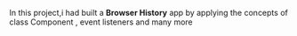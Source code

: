 In this project,i had built a **Browser History** app by applying the concepts of class Component , event listeners and many more

